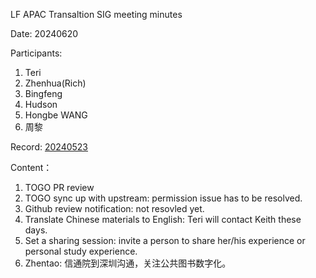 
LF APAC Transaltion SIG meeting minutes

Date: 20240620

Participants:

1. Teri
2. Zhenhua(Rich)
3. Bingfeng
4. Hudson
5. Hongbe WANG
6. 周黎

Record: [20240523](https://zoom.us/rec/play/KNu32eZXRsT-D91LhGpLFrTcEBGRZjSogcbJaGoccYh_TVZINrYJiRQBwghHeN3hB6n5pbQu_ZZtae0y.XukqI9VHETcQhc39)

Content：
1. TOGO PR review
2. TOGO sync up with upstream: permission issue has to be resolved.
3. Github review notification: not resovled yet.
4. Translate Chinese materials to English: Teri will contact Keith these days.
5. Set a sharing session: invite a person to share her/his experience or personal study experience.
6. Zhentao: 信通院到深圳沟通，关注公共图书数字化。
